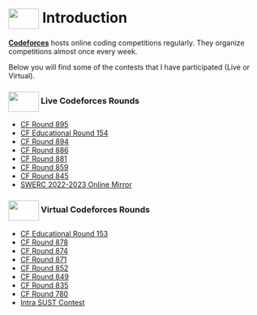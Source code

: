 # <img src = "https://cdn.dribbble.com/users/2206859/screenshots/4955676/hotel_dribble1.gif" align = "center" width = "60px" height = "40px"> Introduction
[**Codeforces**](https://codeforces.com) hosts online coding competitions regularly. They organize competitions almost once every week.

Below you will find some of the contests that I have participated (Live or Virtual).

### <img src = "https://cdn.dribbble.com/users/1138721/screenshots/10809828/media/478d32b2e65c8c3194b7f2154e179231.gif" align = "center" width = "60px" height = "40px"> Live Codeforces Rounds
- [CF Round 895](https://github.com/khalid586/LIve-Virtual-Contests/tree/main/LIve%20Contests/CF%20Round%20895)
- [CF Educational Round 154](https://github.com/khalid586/Live-and-Virtual-Contests/tree/main/LIve%20Contests/CF%20Edu%20Round%20154)
- [CF Round 894](https://github.com/khalid586/Codeforces-LIve-and-Virtual-rounds/tree/main/LIve%20online%20round/CF%20Round%20894)
- [CF Round 886](https://github.com/khalid586/Codeforces-LIve-and-Virtual-rounds/tree/main/LIve%20online%20round/CF%20Round%20886)
- [CF Round 881](https://github.com/khalid586/Codeforces-LIve-and-Virtual-rounds/tree/main/LIve%20online%20round/CF%20Round%20881)
- [CF Round 859](https://github.com/khalid586/Codeforces-LIve-and-Virtual-rounds/tree/main/LIve%20online%20round/CF%20Round%20859)
- [CF Round 845](https://github.com/khalid586/LIve-Virtual-Contests/tree/main/LIve%20online%20round/CF%20Round%20845)
- [SWERC 2022-2023 Online Mirror](https://github.com/khalid586/LIve-Virtual-Contests/tree/main/LIve%20online%20round/SWERC%202022-2023%20-%20Online%20Mirror%20(Unrated%2C%20ICPC%20Rules%2C%20Teams%20Preferred))

### <img src = "https://cdn.dribbble.com/users/2131993/screenshots/4948736/media/421d4ed2f3d23c73d64d20963f61f422.gif" align = "center" width = "60px" height = "40px"> Virtual Codeforces Rounds
- [CF Educational Round 153](https://github.com/khalid586/LIve-Virtual-Contests/tree/main/Virtual%20round/CF%20Edu%20round%20153)
- [CF Round 878](https://github.com/khalid586/LIve-Virtual-Contests/tree/main/Virtual%20round/CF%20round%20878)
- [CF Round 874](https://github.com/khalid586/LIve-Virtual-Contests/tree/main/Virtual%20round/CF%20round%20874)
- [CF Round 871](https://github.com/khalid586/LIve-Virtual-Contests/tree/main/Virtual%20round/CF%20round%20871)
- [CF Round 852](https://github.com/khalid586/LIve-Virtual-Contests/tree/main/Virtual%20round/CF%20round%20852)
- [CF Round 849](https://github.com/khalid586/LIve-Virtual-Contests/tree/main/Virtual%20round/CF%20round%20849)
- [CF Round 835](https://github.com/khalid586/LIve-Virtual-Contests/tree/main/Virtual%20round/CF%20round%20835)
- [CF Round 780](https://github.com/khalid586/LIve-Virtual-Contests/tree/main/Virtual%20round/CF%20round%20780)
- [Intra SUST Contest](https://github.com/khalid586/LIve-Virtual-Contests/tree/main/Virtual%20round/Intra%20SUST%20programming%20contest)
